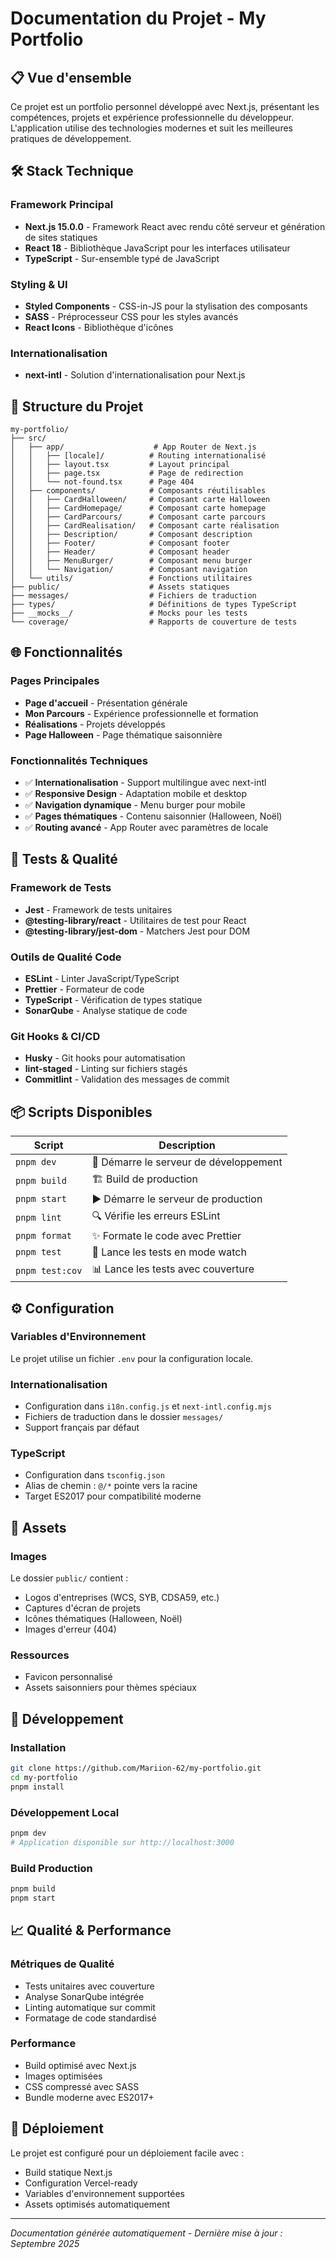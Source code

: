 # Documentation du Projet - My Portfolio

## 📋 Vue d'ensemble

Ce projet est un portfolio personnel développé avec Next.js, présentant les compétences, projets et expérience professionnelle du développeur. L'application utilise des technologies modernes et suit les meilleures pratiques de développement.

## 🛠️ Stack Technique

### Framework Principal
- **Next.js 15.0.0** - Framework React avec rendu côté serveur et génération de sites statiques
- **React 18** - Bibliothèque JavaScript pour les interfaces utilisateur
- **TypeScript** - Sur-ensemble typé de JavaScript

### Styling & UI
- **Styled Components** - CSS-in-JS pour la stylisation des composants
- **SASS** - Préprocesseur CSS pour les styles avancés
- **React Icons** - Bibliothèque d'icônes

### Internationalisation
- **next-intl** - Solution d'internationalisation pour Next.js

## 📁 Structure du Projet

```
my-portfolio/
├── src/
│   ├── app/                    # App Router de Next.js
│   │   ├── [locale]/          # Routing internationalisé
│   │   ├── layout.tsx         # Layout principal
│   │   ├── page.tsx           # Page de redirection
│   │   └── not-found.tsx      # Page 404
│   ├── components/            # Composants réutilisables
│   │   ├── CardHalloween/     # Composant carte Halloween
│   │   ├── CardHomepage/      # Composant carte homepage
│   │   ├── CardParcours/      # Composant carte parcours
│   │   ├── CardRealisation/   # Composant carte réalisation
│   │   ├── Description/       # Composant description
│   │   ├── Footer/            # Composant footer
│   │   ├── Header/            # Composant header
│   │   ├── MenuBurger/        # Composant menu burger
│   │   └── Navigation/        # Composant navigation
│   └── utils/                 # Fonctions utilitaires
├── public/                    # Assets statiques
├── messages/                  # Fichiers de traduction
├── types/                     # Définitions de types TypeScript
├── __mocks__/                 # Mocks pour les tests
└── coverage/                  # Rapports de couverture de tests
```

## 🌐 Fonctionnalités

### Pages Principales
- **Page d'accueil** - Présentation générale
- **Mon Parcours** - Expérience professionnelle et formation
- **Réalisations** - Projets développés
- **Page Halloween** - Page thématique saisonnière

### Fonctionnalités Techniques
- ✅ **Internationalisation** - Support multilingue avec next-intl
- ✅ **Responsive Design** - Adaptation mobile et desktop
- ✅ **Navigation dynamique** - Menu burger pour mobile
- ✅ **Pages thématiques** - Contenu saisonnier (Halloween, Noël)
- ✅ **Routing avancé** - App Router avec paramètres de locale

## 🧪 Tests & Qualité

### Framework de Tests
- **Jest** - Framework de tests unitaires
- **@testing-library/react** - Utilitaires de test pour React
- **@testing-library/jest-dom** - Matchers Jest pour DOM

### Outils de Qualité Code
- **ESLint** - Linter JavaScript/TypeScript
- **Prettier** - Formateur de code
- **TypeScript** - Vérification de types statique
- **SonarQube** - Analyse statique de code

### Git Hooks & CI/CD
- **Husky** - Git hooks pour automatisation
- **lint-staged** - Linting sur fichiers stagés
- **Commitlint** - Validation des messages de commit

## 📦 Scripts Disponibles

| Script | Description |
|--------|-------------|
| `pnpm dev` | 🚀 Démarre le serveur de développement |
| `pnpm build` | 🏗️ Build de production |
| `pnpm start` | ▶️ Démarre le serveur de production |
| `pnpm lint` | 🔍 Vérifie les erreurs ESLint |
| `pnpm format` | ✨ Formate le code avec Prettier |
| `pnpm test` | 🧪 Lance les tests en mode watch |
| `pnpm test:cov` | 📊 Lance les tests avec couverture |

## ⚙️ Configuration

### Variables d'Environnement
Le projet utilise un fichier `.env` pour la configuration locale.

### Internationalisation
- Configuration dans `i18n.config.js` et `next-intl.config.mjs`
- Fichiers de traduction dans le dossier `messages/`
- Support français par défaut

### TypeScript
- Configuration dans `tsconfig.json`
- Alias de chemin : `@/*` pointe vers la racine
- Target ES2017 pour compatibilité moderne

## 🎨 Assets

### Images
Le dossier `public/` contient :
- Logos d'entreprises (WCS, SYB, CDSA59, etc.)
- Captures d'écran de projets
- Icônes thématiques (Halloween, Noël)
- Images d'erreur (404)

### Ressources
- Favicon personnalisé
- Assets saisonniers pour thèmes spéciaux

## 🔧 Développement

### Installation
```bash
git clone https://github.com/Mariion-62/my-portfolio.git
cd my-portfolio
pnpm install
```

### Développement Local
```bash
pnpm dev
# Application disponible sur http://localhost:3000
```

### Build Production
```bash
pnpm build
pnpm start
```

## 📈 Qualité & Performance

### Métriques de Qualité
- Tests unitaires avec couverture
- Analyse SonarQube intégrée
- Linting automatique sur commit
- Formatage de code standardisé

### Performance
- Build optimisé avec Next.js
- Images optimisées
- CSS compressé avec SASS
- Bundle moderne avec ES2017+

## 🚀 Déploiement

Le projet est configuré pour un déploiement facile avec :
- Build statique Next.js
- Configuration Vercel-ready
- Variables d'environnement supportées
- Assets optimisés automatiquement

---

*Documentation générée automatiquement - Dernière mise à jour : Septembre 2025*